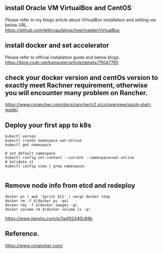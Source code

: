 ## install Oracle VM VirtualBox and CentOS
Please refer to my blogs article about VirtualBox installation and setting via below URL.   
https://github.com/jethroau/blogs/tree/master/VirtualBox  

## install docker and set accelerator 
Please refer to official installation guide and below blogs.  
https://blog.csdn.net/kamputer/article/details/79047765  

## check your docker version and centOs version to **exactly** meet Rachner requirement, otherwise you will encounter many problem on Rancher. 
https://www.cnrancher.com/docs/rancher/v2.x/cn/overview/quick-start-guide/  

## Deploy your first app to k8s
```
kubectl verson
kubectl create namespace uat-online
kubectl get namespace

# set default namespace
kubectl config set-context --current --namespace=uat-online
# Validate it
kubectl config view | grep namespace:


```

## Remove node info from etcd and redeploy
```
docker ps | awk '{print $1}' | xargs docker stop
docker rm -f $(docker ps -qa)
docker rmi -f $(docker images -q)
docker volume rm $(docker volume ls -q)
```
https://www.jianshu.com/p/3a492440c89b  


## Reference.
https://www.cnrancher.com/
